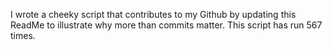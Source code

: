 I wrote a cheeky script that contributes to my Github by updating this ReadMe to illustrate why more than commits matter. This script has run 567 times.